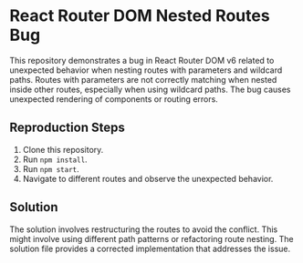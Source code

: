 # React Router DOM Nested Routes Bug

This repository demonstrates a bug in React Router DOM v6 related to unexpected behavior when nesting routes with parameters and wildcard paths.  Routes with parameters are not correctly matching when nested inside other routes, especially when using wildcard paths.  The bug causes unexpected rendering of components or routing errors. 

## Reproduction Steps

1. Clone this repository.
2. Run `npm install`.
3. Run `npm start`.
4. Navigate to different routes and observe the unexpected behavior.

## Solution

The solution involves restructuring the routes to avoid the conflict.  This might involve using different path patterns or refactoring route nesting. The solution file provides a corrected implementation that addresses the issue.
